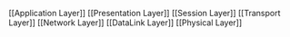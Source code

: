 [[Application Layer]]
[[Presentation Layer]]
[[Session Layer]]
[[Transport Layer]]
[[Network Layer]]
[[DataLink Layer]]
[[Physical Layer]]
